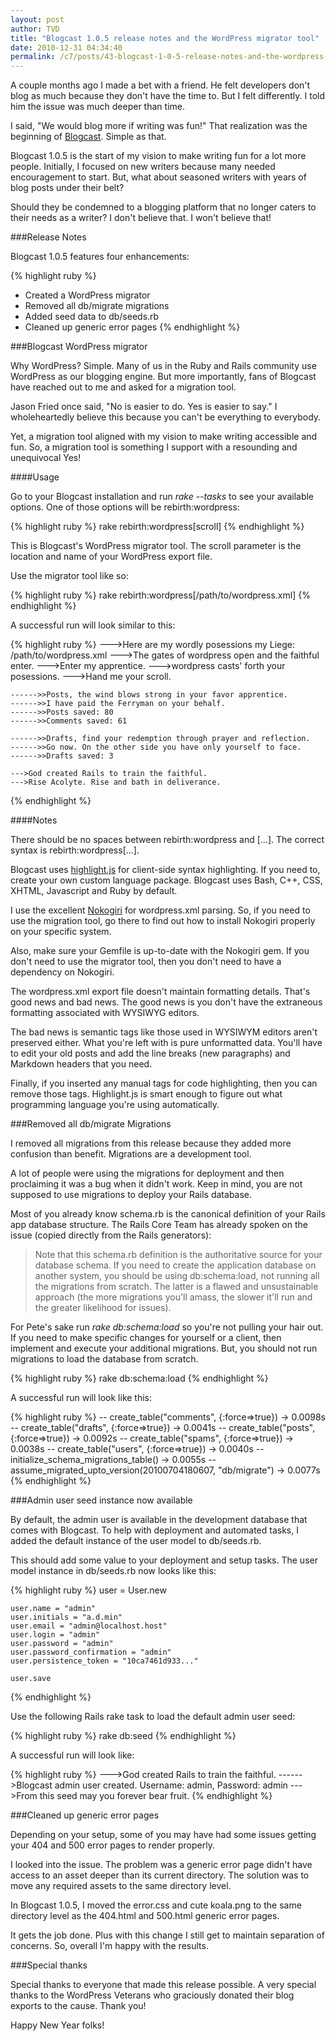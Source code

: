 ```yaml
---
layout: post
author: TVD
title: "Blogcast 1.0.5 release notes and the WordPress migrator tool"
date: 2010-12-31 04:34:40
permalink: /c7/posts/43-blogcast-1-0-5-release-notes-and-the-wordpress-migrator-tool
---
```


A couple months ago I made a bet with a friend. He felt developers don't blog as much because they don't have the time to. But I felt differently. I told him the issue was much deeper than time.

I said, "We would blog more if writing was fun!" That realization was the beginning of [Blogcast][1]. Simple as that.

Blogcast 1.0.5 is the start of my vision to make writing fun for a lot more people. Initially, I focused on new writers because many needed encouragement to start. But, what about seasoned writers with years of blog posts under their belt?

Should they be condemned to a blogging platform that no longer caters to their needs as a writer? I don't believe that. I won't believe that!

###Release Notes

Blogcast 1.0.5 features four enhancements:

{% highlight ruby %}
 - Created a WordPress migrator
 - Removed all db/migrate migrations
 - Added seed data to db/seeds.rb
 - Cleaned up generic error pages
{% endhighlight %}

###Blogcast WordPress migrator

Why WordPress? Simple. Many of us in the Ruby and Rails community use WordPress as our blogging engine. But more importantly, fans of Blogcast have reached out to me and asked for a migration tool.

Jason Fried once said, "No is easier to do. Yes is easier to say." I wholeheartedly believe this because you can't be everything to everybody.

Yet, a migration tool aligned with my vision to make writing accessible and fun. So, a migration tool is something I support with a resounding and unequivocal Yes!
 
####Usage

Go to your Blogcast installation and run *rake --tasks* to see your available options. One of those options will be rebirth:wordpress:

{% highlight ruby %}
    rake rebirth:wordpress[scroll]
{% endhighlight %}

This is Blogcast's WordPress migrator tool. The scroll parameter is the location and name of your WordPress export file.

Use the migrator tool like so:

{% highlight ruby %}
    rake rebirth:wordpress[/path/to/wordpress.xml]
{% endhighlight %}

A successful run will look similar to this:

{% highlight ruby %}
    --->Here are my wordly posessions my Liege: /path/to/wordpress.xml
    --->The gates of wordpress open and the faithful enter.
    --->Enter my apprentice.
    --->wordpress casts' forth your posessions.
    --->Hand me your scroll.
    
    ------>>Posts, the wind blows strong in your favor apprentice.
    ------>>I have paid the Ferryman on your behalf.
    ------>>Posts saved: 80
    ------>>Comments saved: 61
    
    ------>>Drafts, find your redemption through prayer and reflection.
    ------>>Go now. On the other side you have only yourself to face.
    ------>>Drafts saved: 3
    
    --->God created Rails to train the faithful.
    --->Rise Acolyte. Rise and bath in deliverance.
{% endhighlight %}

####Notes

There should be no spaces between rebirth:wordpress and [...]. The correct syntax is rebirth:wordpress[...].

Blogcast uses <a href="http://softwaremaniacs.org/soft/highlight/en/download/" rel="nofollow">highlight.js</a> for client-side syntax highlighting. If you need to, create your own custom language package. Blogcast uses Bash, C++, CSS, XHTML, Javascript and Ruby by default.

I use the excellent [Nokogiri][2] for wordpress.xml parsing. So, if you need to use the migration tool, go there to find out how to install Nokogiri properly on your specific system.

Also, make sure your Gemfile is up-to-date with the Nokogiri gem. If you don't need to use the migrator tool, then you don't need to have a dependency on Nokogiri.

The wordpress.xml export file doesn't maintain formatting details. That's good news and bad news. The good news is you don't have the extraneous formatting associated with WYSIWYG editors.

The bad news is semantic tags like those used in WYSIWYM editors aren't preserved either. What you're left with is pure unformatted data. You'll have to edit your old posts and add the line breaks (new paragraphs) and Markdown headers that you need.

Finally, if you inserted any manual tags for code highlighting, then you can remove those tags. Highlight.js is smart enough to figure out what programming language you're using automatically.


###Removed all db/migrate Migrations

I removed all migrations from this release because they added more confusion than benefit. Migrations are a development tool.

A lot of people were using the migrations for deployment and then proclaiming it was a bug when it didn't work. Keep in mind, you are not supposed to use migrations to deploy your Rails database.

Most of you already know schema.rb is the canonical definition of your Rails app database structure. The Rails Core Team has already spoken on the issue (copied directly from the Rails generators):

> Note that this schema.rb definition is
> the authoritative source for your
> database schema. If you need to create
> the application database on another
> system, you should be using
> db:schema:load, not running all the
> migrations from scratch. The latter is
> a flawed and unsustainable approach
> (the more migrations you'll amass, the
> slower it'll run and the greater
> likelihood for issues).


For Pete's sake run *rake db:schema:load* so you're not pulling your hair out. If you need to make specific changes for yourself or a client, then implement and execute your additional migrations. But, you should not run migrations to load the database from scratch.

{% highlight ruby %}
    rake db:schema:load
{% endhighlight %}

A successful run will look like this:

{% highlight ruby %}
    -- create_table("comments", {:force=>true})
       -> 0.0098s
    -- create_table("drafts", {:force=>true})
       -> 0.0041s
    -- create_table("posts", {:force=>true})
       -> 0.0092s
    -- create_table("spams", {:force=>true})
       -> 0.0038s
    -- create_table("users", {:force=>true})
       -> 0.0040s
    -- initialize_schema_migrations_table()
       -> 0.0055s
    -- assume_migrated_upto_version(20100704180607, "db/migrate")
       -> 0.0077s
{% endhighlight %}

###Admin user seed instance now available

By default, the admin user is available in the development database that comes with Blogcast. To help with deployment and automated tasks, I added the default instance of the user model to db/seeds.rb.

This should add some value to your deployment and setup tasks. The user model instance in db/seeds.rb now looks like this:

{% highlight ruby %}
    user = User.new
    
    user.name = "admin"
    user.initials = "a.d.min"
    user.email = "admin@localhost.host"
    user.login = "admin"
    user.password = "admin"
    user.password_confirmation = "admin"
    user.persistence_token = "10ca7461d933..."
    
    user.save
{% endhighlight %}

Use the following Rails rake task to load the default admin user seed:

{% highlight ruby %}
    rake db:seed
{% endhighlight %}

A successful run will look like:

{% highlight ruby %}
    --->God created Rails to train the faithful.
    ------>Blogcast admin user created. Username: admin, Password: admin
    --->From this seed may you forever bear fruit.
{% endhighlight %}    

###Cleaned up generic error pages

Depending on your setup, some of you may have had some issues getting your 404 and 500 error pages to render properly.

I looked into the issue. The problem was a generic error page didn't have access to an asset deeper than its current directory. The solution was to move any required assets to the same directory level.

In Blogcast 1.0.5, I moved the error.css and cute koala.png to the same directory level as the 404.html and 500.html generic error pages.

It gets the job done. Plus with this change I still get to maintain separation of concerns. So, overall I'm happy with the results.

###Special thanks

Special thanks to everyone that made this release possible. A very special thanks to the WordPress Veterans who graciously donated their blog exports to the cause. Thank you!

Happy New Year folks!


  [1]: http://techoctave.com/blogcast
  [2]: http://nokogiri.org/tutorials/installing_nokogiri.html
